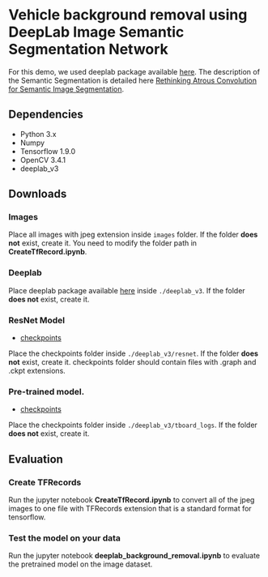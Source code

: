 <!-- <a href="https://doi.org/10.5281/zenodo.1248776"><img src="https://zenodo.org/badge/DOI/10.5281/zenodo.1248776.svg" alt="DOI"></a> -->

# Vehicle background removal using DeepLab Image Semantic Segmentation Network

For this demo, we used deeplab package available [here](https://github.com/sthalles/deeplab_v3). The description of the Semantic Segmentation is detailed here [Rethinking Atrous Convolution for Semantic Image Segmentation](https://arxiv.org/pdf/1706.05587.pdf).

## Dependencies

- Python 3.x
- Numpy
- Tensorflow 1.9.0
- OpenCV 3.4.1
- deeplab_v3

## Downloads

### Images

Place all images with jpeg extension inside `images` folder. If the folder **does not** exist, create it. You need to modify the folder path in **CreateTfRecord.ipynb**.

### Deeplab
Place deeplab package available [here](https://github.com/sthalles/deeplab_v3) inside `./deeplab_v3`. If the folder **does not** exist, create it.

### ResNet Model
- [checkpoints](http://download.tensorflow.org/models/resnet_v2_50_2017_04_14.tar.gz)

Place the checkpoints folder inside `./deeplab_v3/resnet`. If the folder **does not** exist, create it. checkpoints folder should contain files with .graph and .ckpt extensions. 

### Pre-trained model.

- [checkpoints](https://www.dropbox.com/sh/s7sx69pqjhrk0s4/AACXWCRd9JJ0zvcvDES9G3sba?dl=0)

Place the checkpoints folder inside `./deeplab_v3/tboard_logs`. If the folder **does not** exist, create it.

## Evaluation

### Create TFRecords

Run the jupyter notebook **CreateTfRecord.ipynb** to convert all of the jpeg images to one file with TFRecords extension that is a standard format for tensorflow.

### Test the model on your data

Run the jupyter notebook **deeplab_background_removal.ipynb** to evaluate the pretrained model on the image dataset.
